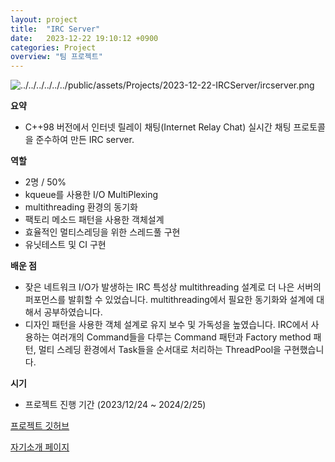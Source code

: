 ```yaml
---
layout: project
title:  "IRC Server"
date:   2023-12-22 19:10:12 +0900
categories: Project
overview: "팀 프로젝트"
---
```


![../../../../../../public/assets/Projects/2023-12-22-IRCServer/ircserver.png](../../../../../../public/assets/Projects/2023-12-22-IRCServer/ircserver.png)

**요약**

- C++98 버전에서 인터넷 릴레이 채팅(Internet Relay Chat) 실시간 채팅 프로토콜을 준수하여 만든 IRC server.

**역할**

- 2명 / 50%
- kqueue를 사용한 I/O MultiPlexing
- multithreading 환경의 동기화
- 팩토리 메소드 패턴을 사용한 객체설계
- 효율적인 멀티스레딩을 위한 스레드풀 구현
- 유닛테스트 및 CI 구현

**배운 점**

- 잦은 네트워크 I/O가 발생하는 IRC 특성상 multithreading 설계로 더 나은 서버의 퍼포먼스를 발휘할 수 있었습니다. multithreading에서 필요한 동기화와 설계에 대해서 공부하였습니다.
- 디자인 패턴을 사용한 객체 설계로 유지 보수 및 가독성을 높였습니다. IRC에서 사용하는 여러개의 Command들을 다루는 Command 패턴과 Factory method 패턴, 멀티 스레딩 환경에서 Task들을 순서대로 처리하는 ThreadPool을 구현했습니다.

**시기**

- 프로젝트 진행 기간 (2023/12/24 ~ 2024/2/25)

[프로젝트 깃허브](https://github.com/kimwoo123/IRC)

[자기소개 페이지](https://kimwooseok.com/about/)